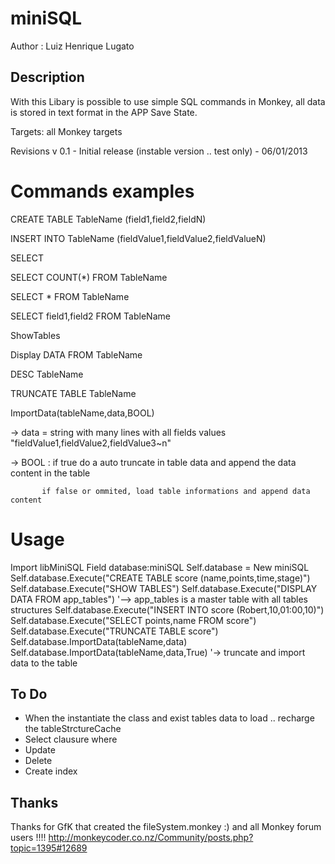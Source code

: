 miniSQL
=======

Author : Luiz Henrique Lugato

Description
-----------
With this Libary is possible to use simple SQL commands in Monkey, all data is stored in text format in the APP Save State.  

Targets: all Monkey targets

Revisions
v 0.1 - Initial release (instable version .. test only) - 06/01/2013



Commands examples
=================
CREATE TABLE TableName (field1,field2,fieldN)

INSERT INTO TableName (fieldValue1,fieldValue2,fieldValueN)

SELECT 

 SELECT COUNT(*) FROM TableName
 
 SELECT * FROM TableName
 
 SELECT field1,field2 FROM TableName

 ShowTables

 Display DATA FROM TableName
 
 DESC TableName
 
 TRUNCATE TABLE TableName
 
 ImportData(tableName,data,BOOL) 
 
 -> data = string with many lines with all fields values "fieldValue1,fieldValue2,fieldValue3~n"
 
 -> BOOL : if true do a auto truncate in table data and append the data content in the table
 
           if false or ommited, load table informations and append data content 
           

Usage
=====
Import libMiniSQL
Field database:miniSQL
Self.database = New miniSQL
Self.database.Execute("CREATE TABLE score (name,points,time,stage)")
Self.database.Execute("SHOW TABLES")
Self.database.Execute("DISPLAY DATA FROM app_tables") '--> app_tables is a master table with all tables structures
Self.database.Execute("INSERT INTO score (Robert,10,01:00,10)")
Self.database.Execute("SELECT points,name FROM score")
Self.database.Execute("TRUNCATE TABLE score")
Self.database.ImportData(tableName,data)
Self.database.ImportData(tableName,data,True) '-> truncate and import data to the table

To Do
-----
- When the instantiate the class and exist tables data to load .. recharge the tableStrctureCache 
- Select clausure where
- Update 
- Delete 
- Create index


Thanks
------
Thanks for GfK that created the fileSystem.monkey :) and all Monkey forum users !!!! 
http://monkeycoder.co.nz/Community/posts.php?topic=1395#12689
